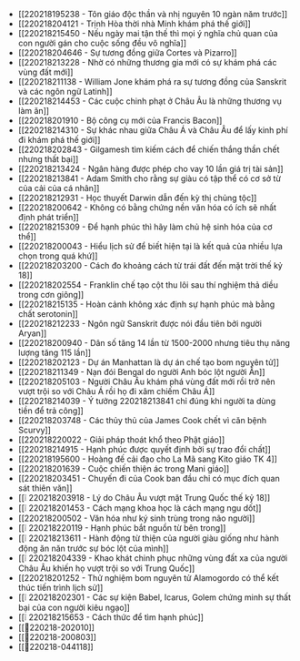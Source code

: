 - [[220218195238 - Tôn giáo độc thần và nhị nguyên 10 ngàn năm trước]]
- [[220218204121 - Trịnh Hòa thời nhà Minh khám phá thế giới]]
- [[220218215450 - Nếu ngày mai tận thế thì mọi ý nghĩa chủ quan của con người gán cho cuộc sống đều vô nghĩa]]
- [[220218204646 - Sự tương đồng giữa Cortes và Pizarro]]
- [[220218213228 - Nhờ có những thương gia mới có sự khám phá các vùng đất mới]]
- [[220218211138 - William Jone khám phá ra sự tương đồng của Sanskrit và các ngôn ngữ Latinh]]
- [[220218214453 - Các cuộc chinh phạt ở Châu Âu là những thương vụ làm ăn]]
- [[220218201910 - Bộ công cụ mới của Francis Bacon]]
- [[220218214310 - Sự khác nhau giữa Châu Á và Châu Âu để lấy kinh phí đi khám phá thế giới]]
- [[220218202843 - Gilgamesh tìm kiếm cách để chiến thắng thần chết nhưng thất bại]]
- [[220218213424 - Ngân hàng được phép cho vay 10 lần giá trị tài sản]]
- [[220218213841 - Adam Smith cho rằng sự giàu có tập thể có cơ sở từ của cải của cá nhân]]
- [[220218212931 - Học thuyết Darwin dẫn đến kỳ thị chủng tộc]]
- [[220218200642 - Không có bằng chứng nền văn hóa có ích sẽ nhất định phát triển]]
- [[220218215309 - Để hạnh phúc thì hãy làm chủ hệ sinh hóa của cơ thể]]
- [[220218200043 - Hiểu lịch sử để biết hiện tại là kết quả của nhiều lựa chọn trong quá khứ]]
- [[220218203200 - Cách đo khoảng cách từ trái đất đến mặt trời thế kỷ 18]]
- [[220218202554 - Franklin chế tạo cột thu lôi sau thí nghiệm thả diều trong cơn giông]]
- [[220218215135 - Hoàn cảnh không xác định sự hạnh phúc mà bằng chất serotonin]]
- [[220218212233 - Ngôn ngữ Sanskrit được nói đầu tiên bởi người Aryan]]
- [[220218200940 - Dân số tăng 14 lần từ 1500-2000 nhưng tiêu thụ năng lượng tăng 115 lần]]
- [[220218202123 - Dự án Manhattan là dự án chế tạo bom nguyên tử]]
- [[220218211349 - Nạn đói Bengal do người Anh bóc lột người Ấn]]
- [[220218205103 - Người Châu Âu khám phá vùng đất mới rồi trở nên vượt trội so với Châu Á rồi họ đi xâm chiếm Châu Á]]
- [[220218214039 - Ý tưởng 220218213841 chỉ đúng khi người ta dùng tiền để trả công]]
- [[220218203748 - Các thủy thủ của James Cook chết vì căn bệnh Scurvy]]
- [[220218220022 - Giải pháp thoát khổ theo Phật giáo]]
- [[220218214915 - Hạnh phúc được quyết định bởi sự trao đổi chất]]
- [[220218195600 - Hoàng đế cải đạo cho La Mã sang Kito giáo TK 4]]
- [[220218201639 - Cuộc chiến thiện ác trong Mani giáo]]
- [[220218203451 - Chuyến đi của Cook ban đầu chỉ có mục đích quan sát thiên văn]]
- [[❕ 220218203918 - Lý do Châu Âu vượt mặt Trung Quốc thế kỷ 18]]
- [[❕ 220218201453 - Cách mạng khoa học là cách mạng ngu dốt]]
- [[220218200502 - Văn hóa như ký sinh trùng trong não người]]
- [[❕ 220218220119 - Hạnh phúc bắt nguồn từ bên trong]]
- [[❕ 220218213611 - Hành động từ thiện của người giàu giống như hành động ăn năn trước sự bóc lột của mình]]
- [[❕ 220218204339 - Khao khát chinh phục những vùng đất xa của người Châu Âu khiến họ vượt trội so với Trung Quốc]]
- [[220218201252 - Thử nghiệm bom nguyên tử Alamogordo có thể kết thúc tiến trình lịch sử]]
- [[❕ 220218202301 - Các sự kiện Babel, Icarus, Golem chứng minh sự thất bại của con người kiêu ngạo]]
- [[❕ 220218215653 - Cách thức để tìm hạnh phúc]]
- [[💬220218-202010]]
- [[💬220218-200803]]
- [[💬220218-044118]]
